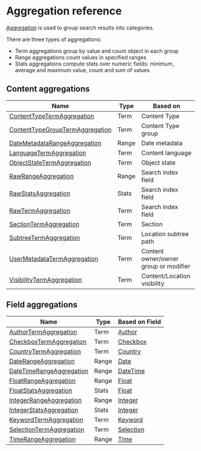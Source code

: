 # Aggregation reference

[Aggregation](../../api/public_php_api_search.md#aggregation) is used to group search results into categories.

There are three types of aggregations:

- Term aggregations group by value and count object in each group
- Range aggregations count values in specified ranges
- Stats aggregations compute stats over numeric fields: minimum, average and maximum value, count and sum of values

## Content aggregations

|Name | Type | Based on|
|---|---|---|
|[ContentTypeTermAggregation](aggregation_reference/contenttypeterm_aggregation.md) | Term | Content Type  |
|[ContentTypeGroupTermAggregation](aggregation_reference/contenttypegroupterm_aggregation.md) | Term | Content Type group |
|[DateMetadataRangeAggregation](aggregation_reference/datemetadatarange_aggregation.md) | Range | Date metadata |
|[LanguageTermAggregation](aggregation_reference/languageterm_aggregation.md) | Term | Content language |
|[ObjectStateTermAggregation](aggregation_reference/objectstateterm_aggregation.md) | Term | Object state |
|[RawRangeAggregation](aggregation_reference/rawrange_aggregation.md) | Range | Search index field |
|[RawStatsAggregation](aggregation_reference/rawstats_aggregation.md) | Stats | Search index field |
|[RawTermAggregation](aggregation_reference/rawterm_aggregation.md) | Term | Search index field |
|[SectionTermAggregation](aggregation_reference/sectionterm_aggregation.md) | Term | Section |
|[SubtreeTermAggregation](aggregation_reference/subtreeterm_aggregation.md) | Term | Location subtree path |
|[UserMetadataTermAggregation](aggregation_reference/usermetadataterm_aggregation.md) | Term | Content owner/owner group or modifier |
|[VisibilityTermAggregation](aggregation_reference/visibilityterm_aggregation.md) | Term | Content/Location visibility |

## Field aggregations

|Name | Type | Based on Field|
|---|---|---|
|[AuthorTermAggregation](aggregation_reference/authorterm_aggregation.md) | Term | [Author](../../api/field_types_reference/authorfield.md) |
|[CheckboxTermAggregation](aggregation_reference/checkboxterm_aggregation.md) | Term |[Checkbox](../../api/field_types_reference/checkboxfield.md)|
|[CountryTermAggregation](aggregation_reference/countryterm_aggregation.md) | Term |[Country](../../api/field_types_reference/countryfield.md)|
|[DateRangeAggregation](aggregation_reference/daterange_aggregation.md) | Range |[Date](../../api/field_types_reference/datefield.md)|
|[DateTimeRangeAggregation](aggregation_reference/datetimerange_aggregation.md) | Range |[DateTime](../../api/field_types_reference/dateandtimefield.md)|
|[FloatRangeAggregation](aggregation_reference/floatrange_aggregation.md) | Range |[Float](../../api/field_types_reference/floatfield.md)|
|[FloatStatsAggregation](aggregation_reference/floatstats_aggregation.md) | Stats |[Float](../../api/field_types_reference/floatfield.md)|
|[IntegerRangeAggregation](aggregation_reference/integerrange_aggregation.md) | Range |[Integer](../../api/field_types_reference/integerfield.md)|
|[IntegerStatsAggregation](aggregation_reference/integerstats_aggregation.md) | Stats |[Integer](../../api/field_types_reference/integerfield.md)|
|[KeywordTermAggregation](aggregation_reference/keywordterm_aggregation.md) | Term |[Keyword](../../api/field_types_reference/keywordfield.md)|
|[SelectionTermAggregation](aggregation_reference/selectionterm_aggregation.md) | Term |[Selection](../../api/field_types_reference/selectionfield.md)|
|[TimeRangeAggregation](aggregation_reference/timerange_aggregation.md) | Range |[Time](../../api/field_types_reference/timefield.md)|
